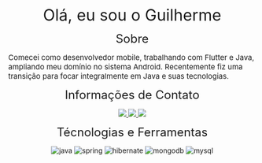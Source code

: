 <p align="center">
  <span style="font-size: 32px;">Olá, eu sou o Guilherme</span>
</p>

<p align="center">
  <span style="font-size: 24px;">Sobre</span>
</p>

<p align="justified">
  <span style="font-size: 15px;">Comecei como desenvolvedor mobile, trabalhando com Flutter e Java, ampliando meu domínio no sistema Android. Recentemente fiz uma transição para focar integralmente em Java e suas tecnologias.</span>
</p>


<p align="center">
  <span style="font-size: 24px;">Informações de Contato</span>
</p>

<p align="center">
  <a href="https://github.com/ggmsbsb">
    <img src="https://img.shields.io/badge/GitHub-100000?style=for-the-badge&logo=github&logoColor=white" />
  </a>
  <a href="https://www.instagram.com/guilhermembsb/">
    <img src="https://img.shields.io/badge/Instagram-E4405F?style=for-the-badge&logo=instagram&logoColor=white" />
  </a>
  <a href="https://www.linkedin.com/in/guilherme-g-557809289/">
    <img src="https://img.shields.io/badge/LinkedIn-0077B5?style=for-the-badge&logo=linkedin&logoColor=white" />
  </a>
</p>

<p align="center">
  <span style="font-size: 24px;">Técnologias e Ferramentas</span>
</p>

<p align="center">
  <img alt="java" src="https://img.shields.io/badge/Java-ED8B00?style=for-the-badge&logo=openjdk&logoColor=white"/>
  <img alt="spring" src="https://img.shields.io/badge/Spring-6DB33F?style=for-the-badge&logo=spring&logoColor=white"/>
  <img alt="hibernate" src="https://img.shields.io/badge/Hibernate-59666C?style=for-the-badge&logo=Hibernate&logoColor=white"/>
  <img alt="mongodb" src="https://img.shields.io/badge/MongoDB-4EA94B?style=for-the-badge&logo=mongodb&logoColor=white"/>
  <img alt="mysql" src="https://img.shields.io/badge/MySQL-00000F?style=for-the-badge&logo=mysql&logoColor=white"/>
</p>
